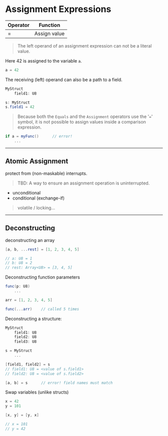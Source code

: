 # Assignment Expressions

| Operator | Function
|-------|------
| = | Assign value

> The left operand of an assignment expression can not be a literal value.

Here 42 is assigned to the variable `a`.

```C#
a = 42
```

The receiving (left) operand can also be a path to a field.

```C#
MyStruct
    field1: U8

s: MyStruct
s.field1 = 42
```

> Because both the `Equals` and the `Assignment` operators use the '`=`' symbol, it is not possible to assign values inside a comparison expression.

```C#
if a = myFunc()      // error!
    ...
```

---

## Atomic Assignment

protect from (non-maskable) interrupts.

> TBD: A way to ensure an assignment operation is uninterrupted.

- unconditional
- conditional (exchange-if)

> volatile / locking...

---

## Deconstructing

deconstructing an array

```C#
[a, b, ...rest] = [1, 2, 3, 4, 5]

// a: U8 = 1
// b: U8 = 2
// rest: Array<U8> = [3, 4, 5]
```

Deconstructing function parameters

```C#
func(p: U8)
    ...

arr = [1, 2, 3, 4, 5]

func(...arr)    // called 5 times
```

Deconstructing a structure:

```C#
MyStruct
    field1: U8
    field2: U8
    field3: U8

s = MyStruct
    ...

[field1, field2] = s
// field1: U8 = <value of s.field1>
// field2: U8 = <value of s.field2>

[a, b] = s      // error! field names must match
```

Swap variables (unlike structs)

```C#
x = 42
y = 101

[x, y] = [y, x]

// x = 101
// y = 42
```
